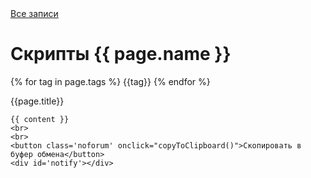 <!DOCTYPE html>
<html>
<head>
   <meta http-equiv="content-type" content="text/html; charset=utf-8" />
   <title>Скрипты → {{ page.name }}</title>
   <link rel="stylesheet" href="/css/syntax.css" type="text/css" />
   <link rel="stylesheet" href="/css/screen.css" type="text/css" media="screen, projection" />
   <link href='http://fonts.googleapis.com/css?family=PT+Sans+Narrow&subset=latin,cyrillic' rel='stylesheet' type='text/css'>
   <meta name="viewport" content="width=device-width, initial-scale=1.0">
  <link rel="stylesheet"
        href="//cdnjs.cloudflare.com/ajax/libs/highlight.js/10.7.2/styles/default.min.css">
  <script src="//cdnjs.cloudflare.com/ajax/libs/highlight.js/10.7.2/highlight.min.js"></script>
</head>
<body>

<div class="site">
  <div class="title">
    <a href="/">Все записи</a>
  </div>

  <style>
  .hljs{
    padding: 10px 20px;
    background: #FEFBF3;
    border: 1px solid rgba(0,0,0,.2);
    -webkit-box-shadow: 0 1px 2px rgba(0,0,0,.1);
    -moz-box-shadow: 0 1px 2px rgba(0,0,0,.1);
    box-shadow: 0 1px 2px rgba(0,0,0,.1);
    border-radius: 3px;
  }
  </style>
  <script>
  const copyToClipboard = function(){
    const el = document.createElement('textarea');
    el.value = document.querySelector("code").textContent;
    document.body.appendChild(el);
    el.select();
    document.execCommand('copy');
    document.body.removeChild(el);
    document.querySelector('#notify').innerHTML = 'Скопировано';
    setTimeout(function(){
      document.querySelector('#notify').innerHTML = '';
    }, 2000);
  };
  </script>
  <div id="post" class='post'>
    <h1>Скрипты {{ page.name }}</h1>
    {% for tag in page.tags %}
      {{tag}}
    {% endfor %}
    <div class='hr'></div>
    <p>
      {{page.title}}
    </p>

    {{ content }}
    <br>
    <br>
    <button class='noforum' onclick="copyToClipboard()">Скопировать в буфер обмена</button>
    <div id='notify'></div>
  </div>

  <br>
  <br>

  <div id='discourse-comments'></div>
  <script type="text/javascript">
    DiscourseEmbed = { discourseUrl: 'https://forum.bubujka.org/',
                       discourseEmbedUrl: 'https://bubujka.org{{page.url}}' };

    (function() {
      var d = document.createElement('script'); d.type = 'text/javascript'; d.async = true;
      d.src = DiscourseEmbed.discourseUrl + 'javascripts/embed.js';
      (document.getElementsByTagName('head')[0] || document.getElementsByTagName('body')[0]).appendChild(d);
    })();
  </script>
  <script>hljs.highlightAll();</script>

</div>
</body>
</html>
